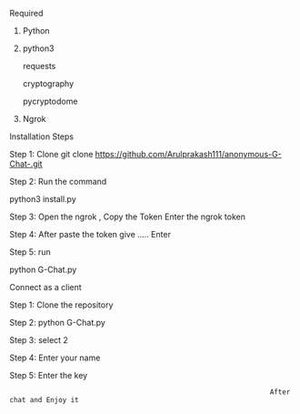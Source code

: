 Required
1. Python
2. python3

    requests
   
    cryptography
   
    pycryptodome

3. Ngrok

Installation Steps

Step 1: Clone
        git clone https://github.com/Arulprakash111/anonymous-G-Chat-.git
        
Step 2: Run the command

python3 install.py

Step 3: Open the ngrok , Copy the Token
Enter the ngrok token

Step 4: After paste the token give .....
Enter

Step 5: run

python G-Chat.py

Connect as a client

Step 1: Clone the repository

Step 2: python G-Chat.py

Step 3: select 2

Step 4: Enter your name

Step 5: Enter the key


                                                                    After chat and Enjoy it

